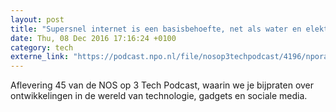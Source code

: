 ```yaml
---
layout: post
title: "Supersnel internet is een basisbehoefte, net als water en elektriciteit."
date: Thu, 08 Dec 2016 17:16:24 +0100
category: tech
externe_link: "https://podcast.npo.nl/file/nosop3techpodcast/4196/nporadio1_nosop3techpodcast_20161208_supersnel-internet-is-een-basisbehoefte-net-als-water-en-elektriciteit.mp3"
---
```


Aflevering 45 van de NOS op 3 Tech Podcast, waarin we je bijpraten over ontwikkelingen in de wereld van technologie, gadgets en sociale media.<img src="http://feeds.feedburner.com/~r/nosop3-tech-podcast/~4/KAaCx_Quih0" height="1" width="1" alt=""/><img src="http://feeds.feedburner.com/~r/nosop3-tech-podcast/~4/KAaCx_Quih0" height="1" width="1" alt=""/>
